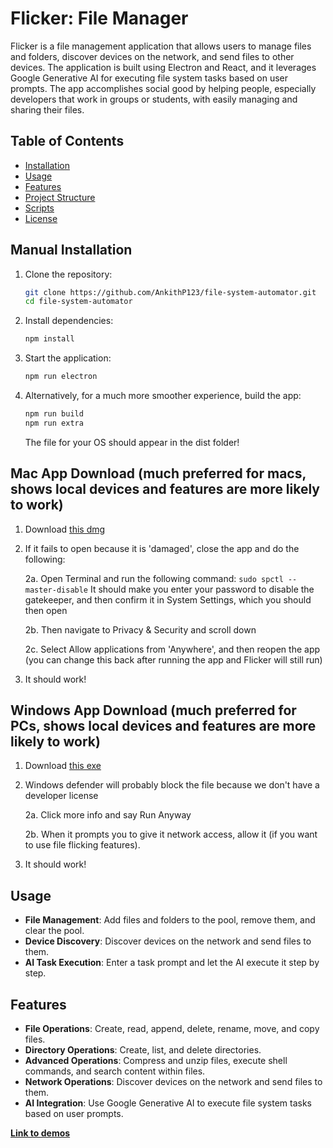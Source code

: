 # Flicker: File Manager

Flicker is a file management application that allows users to manage files and folders, discover devices on the network, and send files to other devices. The application is built using Electron and React, and it leverages Google Generative AI for executing file system tasks based on user prompts. The app accomplishes social good by helping people, especially developers that work in groups or students, with easily managing and sharing their files.

## Table of Contents

- [Installation](#installation)
- [Usage](#usage)
- [Features](#features)
- [Project Structure](#project-structure)
- [Scripts](#scripts)
- [License](#license)

## Manual Installation

1. Clone the repository:
    ```sh
    git clone https://github.com/AnkithP123/file-system-automator.git
    cd file-system-automator
    ```

2. Install dependencies:
    ```sh
    npm install
    ```

3. Start the application:
    ```sh
    npm run electron
    ```

4. Alternatively, for a much more smoother experience, build the app:
    ```sh
    npm run build
    npm run extra
    ```
    The file for your OS should appear in the dist folder!

## Mac App Download (much preferred for macs, shows local devices and features are more likely to work)

1. Download [this dmg](https://drive.google.com/file/d/1YkThR2hXMh50Q58oUaLMMmH9bYcg6GxR/view?usp=sharing)
   
2. If it fails to open because it is 'damaged', close the app and do the following:

    2a. Open Terminal and run the following command:
           ```
           sudo spctl --master-disable
           ```
        It should make you enter your password to disable the gatekeeper, and then confirm it in System Settings, which you should then open
   
    2b. Then navigate to Privacy & Security and scroll down

    2c. Select Allow applications from 'Anywhere', and then reopen the app (you can change this back after running the app and Flicker will still run)

4. It should work!

## Windows App Download (much preferred for PCs, shows local devices and features are more likely to work)

1. Download [this exe](https://drive.google.com/file/d/1lP2yjRPWmbfnJ8MOUG823pIPEaDdOHGv/view?usp=sharing)
   
2. Windows defender will probably block the file because we don't have a developer license
   
    2a. Click more info and say Run Anyway

    2b. When it prompts you to give it network access, allow it (if you want to use file flicking features).

3. It should work!


## Usage

- **File Management**: Add files and folders to the pool, remove them, and clear the pool.
- **Device Discovery**: Discover devices on the network and send files to them.
- **AI Task Execution**: Enter a task prompt and let the AI execute it step by step.

## Features

- **File Operations**: Create, read, append, delete, rename, move, and copy files.
- **Directory Operations**: Create, list, and delete directories.
- **Advanced Operations**: Compress and unzip files, execute shell commands, and search content within files.
- **Network Operations**: Discover devices on the network and send files to them.
- **AI Integration**: Use Google Generative AI to execute file system tasks based on user prompts.

[**Link to demos**](https://drive.google.com/drive/folders/1pGLANu5vxsMfnXsfGwX87dbu-lYh45-w?usp=drive_link)
